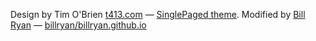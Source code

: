 Design by Tim O'Brien [t413.com](http://t413.com/)
&mdash;
[SinglePaged theme](https://github.com/t413/SinglePaged). Modified by [Bill Ryan](http://www.yuanbin.me)
&mdash;
[billryan/billryan.github.io](https://github.com/billryan/billryan.github.io)
